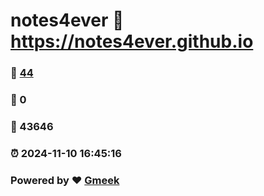 # notes4ever :link: https://notes4ever.github.io 
### :page_facing_up: [44](https://notes4ever.github.io/tag.html) 
### :speech_balloon: 0 
### :hibiscus: 43646 
### :alarm_clock: 2024-11-10 16:45:16 
### Powered by :heart: [Gmeek](https://github.com/Meekdai/Gmeek)
